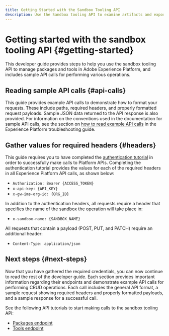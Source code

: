 ```yaml
---
title: Getting Started with the Sandbox Tooling API
description: Use the Sandbox tooling API to examine artifacts and export and import a snapshot of sandbox configurations between sandboxes. Follow this guide to learn how to perform key operations using the API.
---
```

# Getting started with the sandbox tooling API {#getting-started}

This developer guide provides steps to help you use the sandbox tooling API to manage packages and tools in Adobe Experience Platform, and includes sample API calls for performing various operations.

## Reading sample API calls {#api-calls}

This guide provides example API calls to demonstrate how to format your requests. These include paths, required headers, and properly formatted request payloads. Sample JSON data returned to the API response is also provided. For information on the conventions used in the documentation for sample API calls, see the section on [how to read example API calls](/help/landing/troubleshooting.md#how-do-i-format-an-api-request) in the Experience Platform troubleshooting guide.

## Gather values for required headers {#headers}

This guide requires you to have completed the [authentication tutorial](https://www.adobe.com/go/platform-api-authentication-en) in order to successfully make calls to Platform APIs. Completing the authentication tutorial provides the values for each of the required headers in all Experience Platform API calls, as shown below:

* `Authorization: Bearer {ACCESS_TOKEN}`
* `x-api-key: {API_KEY}`
* `x-gw-ims-org-id: {ORG_ID}`

In addition to the authentication headers, all requests require a header that specifies the name of the sandbox the operation will take place in:

* `x-sandbox-name: {SANDBOX_NAME}`

All requests that contain a payload (POST, PUT, and PATCH) require an additional header:

* `Content-Type: application/json`

## Next steps {#next-steps}

Now that you have gathered the required credentials, you can now continue to read the rest of the developer guide. Each section provides important information regarding their endpoints and demonstrate example API calls for performing CRUD operations. Each call includes the general API format, a sample request showing required headers and properly formatted payloads, and a sample response for a successful call.

See the following API tutorials to start making calls to the sandbox tooling API:

* [Packages endpoint](./packages.md)
* [Tools endpoint](./tools.md)
